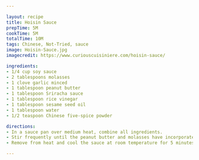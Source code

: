 ```yaml
---

layout: recipe
title: Hoisin Sauce
prepTime: 5M
cookTime: 5M
totalTime: 10M
tags: Chinese, Not-Tried, sauce
image: Hoisin-Sauce.jpg
imagecredit: https://www.curiouscuisiniere.com/hoisin-sauce/

ingredients:
- 1/4 cup soy sauce
- 2 tablespoons molasses
- 1 clove garlic minced
- 1 tablespoon peanut butter
- 1 tablespoon Sriracha sauce
- 1 tablespoon rice vinegar
- 1 tablespoon sesame seed oil
- 1 tablespoon water
- 1/2 teaspoon Chinese five-spice powder

directions:
- In a sauce pan over medium heat, combine all ingredients.
- Stir frequently until the peanut butter and molasses have incorporated into the sauce.
- Remove from heat and cool the sauce at room temperature for 5 minutes.

---
```

